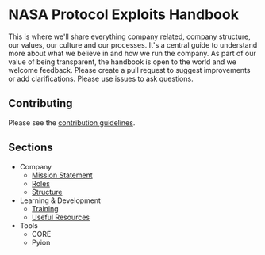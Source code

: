 # NASA Protocol Exploits Handbook
This is where we'll share everything company related, company structure, our values, our culture and our 
processes. It's a central guide to understand more about what we believe in and how we run the company. 
As part of our value of being transparent, the handbook is open to the world and we welcome feedback. 
Please create a pull request to suggest improvements or add clarifications. Please use issues to ask 
questions.

## Contributing

Please see the [contribution guidelines](CONTRIBUTING.md).

## Sections
- Company
  - [Mission Statement](docs/company/training/mission-statement.md)
  - [Roles](docs/company/training/roles.md)
  - [Structure](docs/company/training/structure.md)
- Learning & Development
  - [Training](docs/learning/training/README.md)
  - [Useful Resources](docs/learning/useful-resources/README.md)
- Tools
  - CORE 
  - Pyion   
